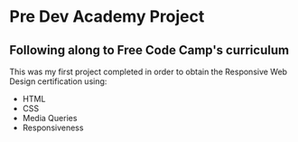 # Pre Dev Academy Project

## Following along to Free Code Camp's curriculum 
This was my first project completed in order to obtain the Responsive Web Design certification using: 
- HTML
- CSS
- Media Queries
- Responsiveness
